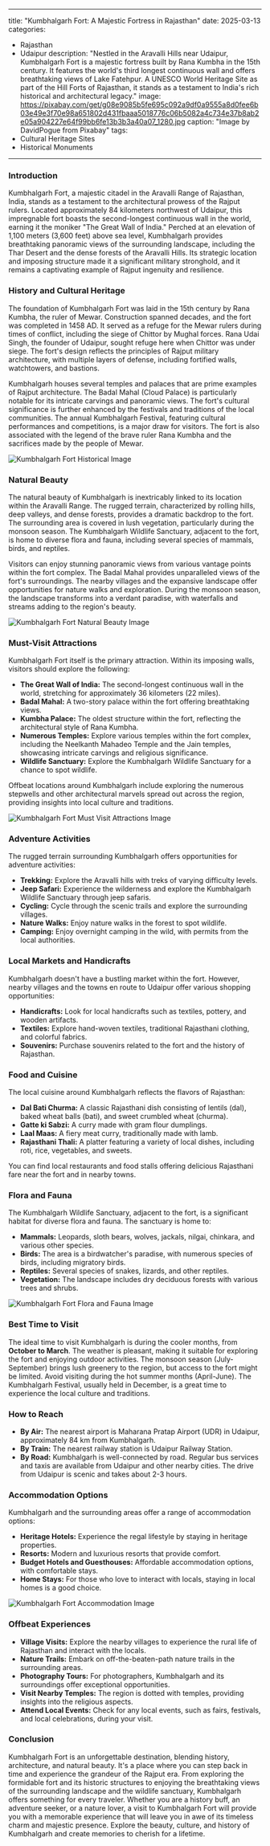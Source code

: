 
---
title: "Kumbhalgarh Fort: A Majestic Fortress in Rajasthan"
date: 2025-03-13
categories:
  - Rajasthan
  - Udaipur
description: "Nestled in the Aravalli Hills near Udaipur, Kumbhalgarh Fort is a majestic fortress built by Rana Kumbha in the 15th century. It features the world's third longest continuous wall and offers breathtaking views of Lake Fatehpur. A UNESCO World Heritage Site as part of the Hill Forts of Rajasthan, it stands as a testament to India's rich historical and architectural legacy."
image: https://pixabay.com/get/g08e9085b5fe695c092a9df0a9555a8d0fee6b03e49e3f70e98a651802d431fbaaa5018776c06b5082a4c734e37b8ab2e05a904227e64f99bb6fe13b3b3a40a07_1280.jpg
caption: "Image by DavidPogue from Pixabay"
tags: 
  - Cultural Heritage Sites
  - Historical Monuments
---


### **Introduction**

Kumbhalgarh Fort, a majestic citadel in the Aravalli Range of Rajasthan, India, stands as a testament to the architectural prowess of the Rajput rulers. Located approximately 84 kilometers northwest of Udaipur, this impregnable fort boasts the second-longest continuous wall in the world, earning it the moniker "The Great Wall of India." Perched at an elevation of 1,100 meters (3,600 feet) above sea level, Kumbhalgarh provides breathtaking panoramic views of the surrounding landscape, including the Thar Desert and the dense forests of the Aravalli Hills. Its strategic location and imposing structure made it a significant military stronghold, and it remains a captivating example of Rajput ingenuity and resilience.

### **History and Cultural Heritage**

The foundation of Kumbhalgarh Fort was laid in the 15th century by Rana Kumbha, the ruler of Mewar. Construction spanned decades, and the fort was completed in 1458 AD. It served as a refuge for the Mewar rulers during times of conflict, including the siege of Chittor by Mughal forces. Rana Udai Singh, the founder of Udaipur, sought refuge here when Chittor was under siege. The fort's design reflects the principles of Rajput military architecture, with multiple layers of defense, including fortified walls, watchtowers, and bastions.

Kumbhalgarh houses several temples and palaces that are prime examples of Rajput architecture. The Badal Mahal (Cloud Palace) is particularly notable for its intricate carvings and panoramic views. The fort's cultural significance is further enhanced by the festivals and traditions of the local communities. The annual Kumbhalgarh Festival, featuring cultural performances and competitions, is a major draw for visitors. The fort is also associated with the legend of the brave ruler Rana Kumbha and the sacrifices made by the people of Mewar.

<img src="placeholder_image_tag_kumbhalgarh_fort_history.jpg" alt="Kumbhalgarh Fort Historical Image">

### **Natural Beauty**

The natural beauty of Kumbhalgarh is inextricably linked to its location within the Aravalli Range. The rugged terrain, characterized by rolling hills, deep valleys, and dense forests, provides a dramatic backdrop to the fort. The surrounding area is covered in lush vegetation, particularly during the monsoon season. The Kumbhalgarh Wildlife Sanctuary, adjacent to the fort, is home to diverse flora and fauna, including several species of mammals, birds, and reptiles.

Visitors can enjoy stunning panoramic views from various vantage points within the fort complex. The Badal Mahal provides unparalleled views of the fort's surroundings. The nearby villages and the expansive landscape offer opportunities for nature walks and exploration. During the monsoon season, the landscape transforms into a verdant paradise, with waterfalls and streams adding to the region's beauty.

<img src="placeholder_image_tag_kumbhalgarh_fort_natural_beauty.jpg" alt="Kumbhalgarh Fort Natural Beauty Image">

### **Must-Visit Attractions**

Kumbhalgarh Fort itself is the primary attraction. Within its imposing walls, visitors should explore the following:

*   **The Great Wall of India:** The second-longest continuous wall in the world, stretching for approximately 36 kilometers (22 miles).
*   **Badal Mahal:** A two-story palace within the fort offering breathtaking views.
*   **Kumbha Palace:** The oldest structure within the fort, reflecting the architectural style of Rana Kumbha.
*   **Numerous Temples:** Explore various temples within the fort complex, including the Neelkanth Mahadeo Temple and the Jain temples, showcasing intricate carvings and religious significance.
*   **Wildlife Sanctuary:** Explore the Kumbhalgarh Wildlife Sanctuary for a chance to spot wildlife.

Offbeat locations around Kumbhalgarh include exploring the numerous stepwells and other architectural marvels spread out across the region, providing insights into local culture and traditions.

<img src="placeholder_image_tag_kumbhalgarh_fort_must_visit.jpg" alt="Kumbhalgarh Fort Must Visit Attractions Image">

### **Adventure Activities**

The rugged terrain surrounding Kumbhalgarh offers opportunities for adventure activities:

*   **Trekking:** Explore the Aravalli hills with treks of varying difficulty levels.
*   **Jeep Safari:** Experience the wilderness and explore the Kumbhalgarh Wildlife Sanctuary through jeep safaris.
*   **Cycling:** Cycle through the scenic trails and explore the surrounding villages.
*   **Nature Walks:** Enjoy nature walks in the forest to spot wildlife.
*   **Camping:** Enjoy overnight camping in the wild, with permits from the local authorities.

### **Local Markets and Handicrafts**

Kumbhalgarh doesn't have a bustling market within the fort. However, nearby villages and the towns en route to Udaipur offer various shopping opportunities:

*   **Handicrafts:** Look for local handicrafts such as textiles, pottery, and wooden artifacts.
*   **Textiles:** Explore hand-woven textiles, traditional Rajasthani clothing, and colorful fabrics.
*   **Souvenirs:** Purchase souvenirs related to the fort and the history of Rajasthan.

### **Food and Cuisine**

The local cuisine around Kumbhalgarh reflects the flavors of Rajasthan:

*   **Dal Bati Churma:** A classic Rajasthani dish consisting of lentils (dal), baked wheat balls (bati), and sweet crumbled wheat (churma).
*   **Gatte ki Sabzi:** A curry made with gram flour dumplings.
*   **Laal Maas:** A fiery meat curry, traditionally made with lamb.
*   **Rajasthani Thali:** A platter featuring a variety of local dishes, including roti, rice, vegetables, and sweets.

You can find local restaurants and food stalls offering delicious Rajasthani fare near the fort and in nearby towns.

### **Flora and Fauna**

The Kumbhalgarh Wildlife Sanctuary, adjacent to the fort, is a significant habitat for diverse flora and fauna. The sanctuary is home to:

*   **Mammals:** Leopards, sloth bears, wolves, jackals, nilgai, chinkara, and various other species.
*   **Birds:** The area is a birdwatcher's paradise, with numerous species of birds, including migratory birds.
*   **Reptiles:** Several species of snakes, lizards, and other reptiles.
*   **Vegetation:** The landscape includes dry deciduous forests with various trees and shrubs.

<img src="placeholder_image_tag_kumbhalgarh_fort_flora_fauna.jpg" alt="Kumbhalgarh Fort Flora and Fauna Image">

### **Best Time to Visit**

The ideal time to visit Kumbhalgarh is during the cooler months, from **October to March**. The weather is pleasant, making it suitable for exploring the fort and enjoying outdoor activities. The monsoon season (July-September) brings lush greenery to the region, but access to the fort might be limited. Avoid visiting during the hot summer months (April-June). The Kumbhalgarh Festival, usually held in December, is a great time to experience the local culture and traditions.

### **How to Reach**

*   **By Air:** The nearest airport is Maharana Pratap Airport (UDR) in Udaipur, approximately 84 km from Kumbhalgarh.
*   **By Train:** The nearest railway station is Udaipur Railway Station.
*   **By Road:** Kumbhalgarh is well-connected by road. Regular bus services and taxis are available from Udaipur and other nearby cities. The drive from Udaipur is scenic and takes about 2-3 hours.

### **Accommodation Options**

Kumbhalgarh and the surrounding areas offer a range of accommodation options:

*   **Heritage Hotels:** Experience the regal lifestyle by staying in heritage properties.
*   **Resorts:** Modern and luxurious resorts that provide comfort.
*   **Budget Hotels and Guesthouses:** Affordable accommodation options, with comfortable stays.
*   **Home Stays:** For those who love to interact with locals, staying in local homes is a good choice.

<img src="placeholder_image_tag_kumbhalgarh_fort_accommodation.jpg" alt="Kumbhalgarh Fort Accommodation Image">

### **Offbeat Experiences**

*   **Village Visits:** Explore the nearby villages to experience the rural life of Rajasthan and interact with the locals.
*   **Nature Trails:** Embark on off-the-beaten-path nature trails in the surrounding areas.
*   **Photography Tours:** For photographers, Kumbhalgarh and its surroundings offer exceptional opportunities.
*   **Visit Nearby Temples:** The region is dotted with temples, providing insights into the religious aspects.
*   **Attend Local Events:** Check for any local events, such as fairs, festivals, and local celebrations, during your visit.

### **Conclusion**

Kumbhalgarh Fort is an unforgettable destination, blending history, architecture, and natural beauty. It's a place where you can step back in time and experience the grandeur of the Rajput era. From exploring the formidable fort and its historic structures to enjoying the breathtaking views of the surrounding landscape and the wildlife sanctuary, Kumbhalgarh offers something for every traveler. Whether you are a history buff, an adventure seeker, or a nature lover, a visit to Kumbhalgarh Fort will provide you with a memorable experience that will leave you in awe of its timeless charm and majestic presence. Explore the beauty, culture, and history of Kumbhalgarh and create memories to cherish for a lifetime.


